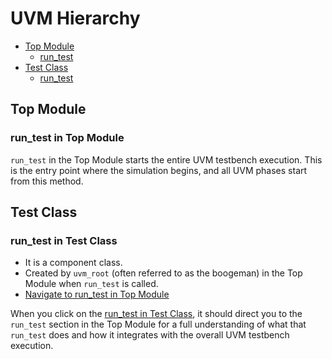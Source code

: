 # UVM Hierarchy

- [Top Module](#top-module)
  - [run_test](#run-test-in-top-module)
- [Test Class](#test-class)
  - [run_test](#run-test-in-test-class)

## Top Module

### run_test in Top Module
`run_test` in the Top Module starts the entire UVM testbench execution. This is the entry point where the simulation begins, and all UVM phases start from this method.

## Test Class

### run_test in Test Class
- It is a component class.
- Created by `uvm_root` (often referred to as the boogeman) in the Top Module when `run_test` is called.
- [Navigate to run_test in Top Module](#run-test-in-top-module)

When you click on the [run_test in Test Class](#run-test-in-test-class), it should direct you to the `run_test` section in the Top Module for a full understanding of what that `run_test` does and how it integrates with the overall UVM testbench execution.
